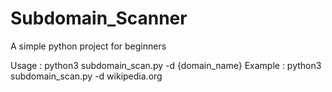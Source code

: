# Subdomain_Scanner
A simple python project for beginners

Usage : python3 subdomain_scan.py -d {domain_name}
Example : python3 subdomain_scan.py -d wikipedia.org

